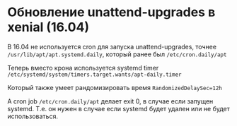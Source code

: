 # Обновление unattend-upgrades в xenial (16.04)

В 16.04 не используется cron для запуска unattend-upgrades, точнее `/usr/lib/apt/apt.systemd.daily`, который ранее был `/etc/cron.daily/apt`

Теперь вместо крона используется systemd timer `/etc/systemd/system/timers.target.wants/apt-daily.timer`

Который также умеет рандомизировать время `RandomizedDelaySec=12h`

А cron job `/etc/cron.daily/apt` делает exit 0, в случае если запущен systemd. Т.е. он нужен в случае если systemd будет удален или не будет использоваться.

